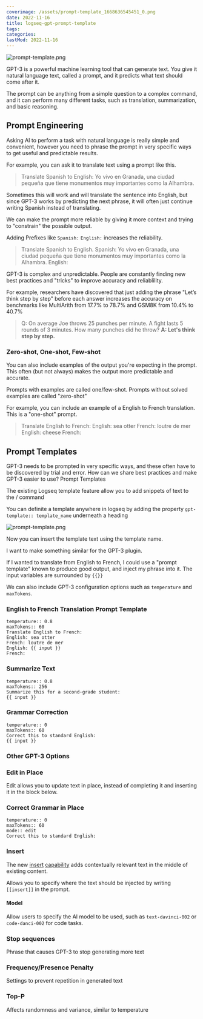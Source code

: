 ```yaml
---
coverimage: /assets/prompt-template_1668636545451_0.png
date: 2022-11-16
title: logseq-gpt-prompt-template
tags:
categories:
lastMod: 2022-11-16
---
```

![prompt-template.png](/assets/prompt-template_1668636545451_0.png)

GPT-3 is a powerful machine learning tool that can generate text. You give it natural language text, called a prompt, and it predicts what text should come after it.

The prompt can be anything from a simple question to a complex command, and it can perform many different tasks, such as translation, summarization, and basic reasoning.

## Prompt Engineering

Asking AI to perform a task with natural language is really simple and convenient, however you need to phrase the prompt in very specific ways to get useful and predictable results.

For example, you can ask it to translate text using a prompt like this.

>Translate Spanish to English:
Yo vivo en Granada, una ciudad pequeña que tiene monumentos muy importantes como la Alhambra.

Sometimes this will work and will translate the sentence into English, but since GPT-3 works by predicting the next phrase, it will often just continue writing Spanish instead of translating.

We can make the prompt more reliable by giving it more context and trying to "constrain" the possible output.

Adding Prefixes like `Spanish:` `English:` increases the reliability.

>Translate Spanish to English.
Spanish: Yo vivo en Granada, una ciudad pequeña que tiene monumentos muy importantes como la Alhambra.
English:

GPT-3 is complex and unpredictable. People are constantly finding new best practices and "tricks" to improve accuracy and reliablility.

For example, researchers have discovered that just adding the phrase "Let’s think step by step"  before each answer increases the accuracy on benchmarks like MultiArith from 17.7% to 78.7% and GSM8K from 10.4% to 40.7%

> Q: On average Joe throws 25 punches per
minute. A fight lasts 5 rounds of 3 minutes. How
many punches did he throw?
**A: Let's think step by step.**

### Zero-shot, One-shot, Few-shot

You can also include examples of the output you're expecting in the prompt. This often (but not always) makes the output more predictable and accurate.

Prompts with examples are called one/few-shot. Prompts without solved examples are called "zero-shot"

For example, you can include an example of a English to French translation. This is a "one-shot" prompt.

> Translate English to French:
English: sea otter
French: loutre de mer
English: cheese
French:

## Prompt Templates

GPT-3 needs to be prompted in very specific ways, and these often have to be discovered by trial and error. How can we share best practices and make GPT-3 easier to use? Prompt Templates

The existing Logseq template feature allow you to add snippets of text to the / command

You can definite a template anywhere in logseq by adding the property `gpt-template:: template_name` underneath a heading

![prompt-template.png](/assets/prompt-template_1668636545451_0.png)

Now you can insert the template text using the template name.

I want to make something similar for the GPT-3 plugin.

If I wanted to translate from English to French, I could use a "prompt template" known to produce good output, and inject my phrase into it. The input variables are surrounded by `{{}}`

We can also include GPT-3 configuration options such as `temperature` and `maxTokens`.

### English to French Translation Prompt Template

```
temperature:: 0.8
maxTokens:: 60
Translate English to French:
English: sea otter
French: loutre de mer
English: {{ input }}
French:
```

### Summarize Text

```
temperature:: 0.8
maxTokens:: 256
Summarize this for a second-grade student:
{{ input }}
```

### Grammar Correction

```
temperature:: 0
maxTokens:: 60
Correct this to standard English:
{{ input }}
```

### Other GPT-3 Options

### Edit in Place

Edit allows you to update text in place, instead of completing it and inserting it in the block below.

### Correct Grammar in Place

```
temperature:: 0
maxTokens:: 60
mode:: edit
Correct this to standard English:
```

### Insert

The new [insert](https://beta.openai.com/docs/guides/completion/inserting-text) [capability](https://beta.openai.com/docs/guides/code/inserting-code) adds contextually relevant text in the middle of existing content.

Allows you to specify where the text should be injected by writing `[[insert]]` in the prompt.

#### Model

Allow users to specify the AI model to be used, such as `text-davinci-002` or `code-danci-002` for code tasks.

### Stop sequences

Phrase that causes GPT-3 to stop generating more text

### Frequency/Presence Penalty

Settings to prevent repetition in generated text

### Top-P

Affects randomness and variance, similar to temperature
